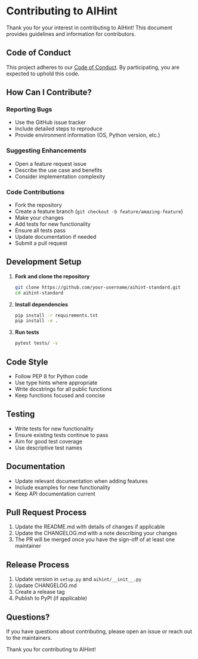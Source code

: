 # Contributing to AIHint

Thank you for your interest in contributing to AIHint! This document provides guidelines and information for contributors.

## Code of Conduct

This project adheres to our [Code of Conduct](docs/contributing/code-of-conduct.md). By participating, you are expected to uphold this code.

## How Can I Contribute?

### Reporting Bugs
- Use the GitHub issue tracker
- Include detailed steps to reproduce
- Provide environment information (OS, Python version, etc.)

### Suggesting Enhancements
- Open a feature request issue
- Describe the use case and benefits
- Consider implementation complexity

### Code Contributions
- Fork the repository
- Create a feature branch (`git checkout -b feature/amazing-feature`)
- Make your changes
- Add tests for new functionality
- Ensure all tests pass
- Update documentation if needed
- Submit a pull request

## Development Setup

1. **Fork and clone the repository**
   ```bash
   git clone https://github.com/your-username/aihint-standard.git
   cd aihint-standard
   ```

2. **Install dependencies**
   ```bash
   pip install -r requirements.txt
   pip install -e .
   ```

3. **Run tests**
   ```bash
   pytest tests/ -v
   ```

## Code Style

- Follow PEP 8 for Python code
- Use type hints where appropriate
- Write docstrings for all public functions
- Keep functions focused and concise

## Testing

- Write tests for new functionality
- Ensure existing tests continue to pass
- Aim for good test coverage
- Use descriptive test names

## Documentation

- Update relevant documentation when adding features
- Include examples for new functionality
- Keep API documentation current

## Pull Request Process

1. Update the README.md with details of changes if applicable
2. Update the CHANGELOG.md with a note describing your changes
3. The PR will be merged once you have the sign-off of at least one maintainer

## Release Process

1. Update version in `setup.py` and `aihint/__init__.py`
2. Update CHANGELOG.md
3. Create a release tag
4. Publish to PyPI (if applicable)

## Questions?

If you have questions about contributing, please open an issue or reach out to the maintainers.

Thank you for contributing to AIHint! 